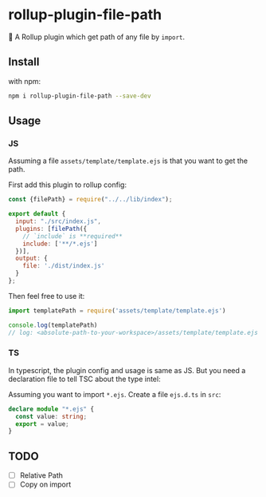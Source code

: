 # rollup-plugin-file-path

🍣 A Rollup plugin which get path of any file by `import`.

## Install

with npm:

```bash
npm i rollup-plugin-file-path --save-dev
```

## Usage

### JS

Assuming a file `assets/template/template.ejs` is that you want to get the path.

First add this plugin to rollup config:

```js
const {filePath} = require("../../lib/index");

export default {
  input: "./src/index.js",
  plugins: [filePath({
    // `include` is **required**
    include: ['**/*.ejs']
  })],
  output: {
    file: './dist/index.js'
  }
};
```

Then feel free to use it:

```js
import templatePath = require('assets/template/template.ejs')

console.log(templatePath)
// log: <absolute-path-to-your-workspace>/assets/template/template.ejs
```

### TS

In typescript, the plugin config and usage is same as JS. But you need a declaration file to tell TSC about the type intel:

Assuming you want to import `*.ejs`. Create a file `ejs.d.ts` in `src`:

```ts
declare module "*.ejs" {
  const value: string;
  export = value;
}
```

## TODO

- [ ] Relative Path
- [ ] Copy on import 